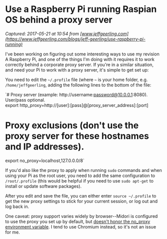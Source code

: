# Use a Raspberry Pi running Raspian OS behind a proxy server

_Captured: 2017-05-21 at 10:54 from [www.jeffgeerling.com](https://www.jeffgeerling.com/blogs/jeff-geerling/use-raspberry-pi-running)_

I've been working on figuring out some interesting ways to use my revision A Raspberry Pi, and one of the things I'm doing with it requires it to work correctly behind a corporate proxy server. If you're in a similar situation, and need your Pi to work with a proxy server, it's simple to get set up:

You need to edit the `~/.profile` file (where `~` is your home folder, e.g. `/home/jeffgeerling`, adding the following lines to the bottom of the file:

`# Proxy server (example: http://username:password@10.0.0.1:8080). User/pass optional.  
export http_proxy=http://[user]:[pass]@[proxy_server_address]:[port]  
  
# Proxy exclusions (don't use the proxy server for these hostnames and IP addresses).  
export no_proxy=localhost,127.0.0.0/8`

If you'd also like the proxy to apply when running `sudo` commands and when using your Pi as the root user, you need to add the same configuration to `/root/.profile` (this would be helpful if you need to use `sudo apt-get` to install or update software packages).

After you edit and save the file, you can either enter `source ~/.profile` to get the new proxy settings to stick for your current session, or log out and log back in.

One caveat: proxy support varies widely by browser--Midori is configured to use the proxy you set up by default, but [doesn't honor the no_proxy environment variable](http://bugs.debian.org/cgi-bin/bugreport.cgi?bug=540308). I tend to use Chromium instead, so it's not an issue for me.
